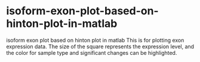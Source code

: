 # isoform-exon-plot-based-on-hinton-plot-in-matlab
isoform exon plot based on hinton plot in matlab
This is for plotting exon expression data. The size of the square represents the expression level, and the color for sample type and 
significant changes can be highlighted.

